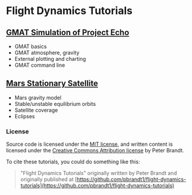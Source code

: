 # Flight Dynamics Tutorials

## [GMAT Simulation of Project Echo](https://github.com/pbrandt1/flight-dynamics-tutorials/tree/master/Project%20Echo)

- GMAT basics
- GMAT atmosphere, gravity
- External plotting and charting
- GMAT command line

## [Mars Stationary Satellite](https://github.com/pbrandt1/flight-dynamics-tutorials/tree/master/Mars%20Stationary)

- Mars gravity model
- Stable/unstable equilibrium orbits
- Satellite coverage
- Eclipses
<!-- - Deep space network communication
- Station keeping maneuvers -->

### License

Source code is licensed under the [MIT license](https://github.com/pbrandt1/flight-dynamics-tutorials/blob/master/LICENSE_MIT), and written content is licensed under the [Creative Commons Attribution license](https://github.com/pbrandt1/flight-dynamics-tutorials/blob/master/LICENSE_CC) by Peter Brandt.

To cite these tutorials, you could do something like this:

> "Flight Dynamics Tutorials" originally written by Peter Brandt and originally published at [https://github.com/pbrandt1/flight-dynamics-tutorials](https://github.com/pbrandt1/flight-dynamics-tutorials)
